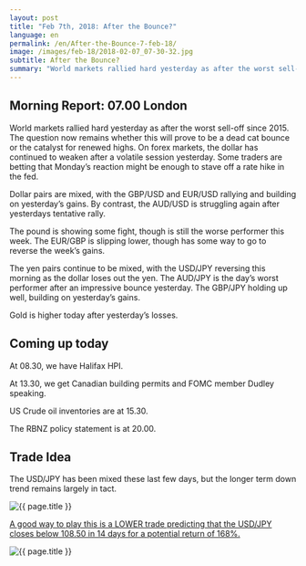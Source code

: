 ```yaml
---
layout: post
title: "Feb 7th, 2018: After the Bounce?"
language: en
permalink: /en/After-the-Bounce-7-feb-18/
image: /images/feb-18/2018-02-07_07-30-32.jpg
subtitle: After the Bounce?
summary: "World markets rallied hard yesterday as after the worst sell-off since 2015. The question now remains whether this will prove to be a dead cat bounce or the catalyst for renewed highs"
---
```

## Morning Report: 07.00 London

World markets rallied hard yesterday as after the worst sell-off since 2015. The question now remains whether this will prove to be a dead cat bounce or the catalyst for renewed highs. On forex markets, the dollar has continued to weaken after a volatile session yesterday. Some traders are betting that Monday’s reaction might be enough to stave off a rate hike in the fed. 

Dollar pairs are mixed, with the GBP/USD and EUR/USD rallying and building on yesterday’s gains. By contrast, the AUD/USD is struggling again after yesterdays tentative rally. 

The pound is showing some fight, though is still the worse performer this week. The EUR/GBP is slipping lower, though has some way to go to reverse the week’s gains. 

The yen pairs continue to be mixed, with the USD/JPY reversing this morning as the dollar loses out the yen. The AUD/JPY is the day’s worst performer after an impressive bounce yesterday. The GBP/JPY holding up well, building on yesterday’s gains. 

Gold is higher today after yesterday’s losses. 

## Coming up today 

At 08.30, we have Halifax HPI. 

At 13.30, we get Canadian building permits and FOMC member Dudley speaking. 

US Crude oil inventories are at 15.30. 

The RBNZ policy statement is at 20.00. 

## Trade Idea

The USD/JPY has been mixed these last few days, but the longer term down trend remains largely in tact.

<img class="post-image" src="{{ site.url }}/images/feb-18/2018-02-07_07-30-32.jpg" alt="{{ page.title }}" title="{{ page.title }}">

<a href="%LINK%%?currency=GBP&market=forex&underlying=frxUSDJPY&formname=higherlower&duration_amount=14&duration_units=d&expiry_type=duration&amount=10&amount_type=payout&barrier=108.50" target="_blank">A good way to play this is a LOWER trade predicting that the USD/JPY closes below 108.50 in 14 days for a potential return of 168%.</a>

<img class="post-image" src="{{ site.url }}/images/feb-18/2018-02-07_07-32-44.jpg" alt="{{ page.title }}" title="{{ page.title }}">
